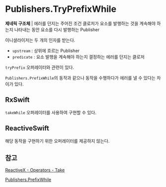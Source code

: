 # Publishers.TryPrefixWhile

**제네릭 구조체** | 에러를 던지는 주어진 조건 클로저가 요소를 발행하는 것을 계속해야 하는지 나타내는 동안 요소를 다시 발행하는 Publisher

이니셜라이저는 두 개의 인자를 받는다.

- `upstream` : 상위에 흐르는 Publisher
- `predicate` : 요소 발행을 계속해야 하는지 결정하는 에러를 던지는 클로저

`tryPrefix` 오퍼레이터와 관련이 있다.

`Publishers.PrefixWhile`의 동작과 같으나 동작을 수행하다가 에러를 낼 수 있다는 차이가 있다.

## RxSwift

`takeWhile` 오퍼레이터를 사용하여 구현할 수 있다.

## ReactiveSwift

해당 동작을 구현하기 위한 오퍼레이터를 제공하지 않는다.

## 참고

[ReactiveX - Operators - Take](http://reactivex.io/documentation/operators/take.html)

[Publishers.PrefixWhile](./PrefixWhile.md)